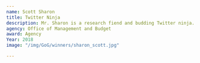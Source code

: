 ```yaml
---
name: Scott Sharon
title: Twitter Ninja
description: Mr. Sharon is a research fiend and budding Twitter ninja. He enjoys health food, hiking, and toothpicks.
agency: Office of Management and Budget
award: Agency
Year: 2018
image: "/img/GoG/winners/sharon_scott.jpg"

---
```

